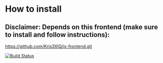 # How to install

## Disclaimer: Depends on this frontend (make sure to install and follow instructions):

https://github.com/Kris3XIQ/js-frontend.git

[![Build Status](https://travis-ci.com/Kris3XIQ/js-backend.svg?branch=master)](https://travis-ci.com/Kris3XIQ/js-backend)
